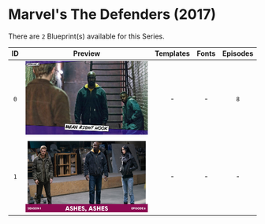 # Marvel's The Defenders (2017)

There are `2` Blueprint(s) available for this Series.

| ID | Preview | Templates | Fonts | Episodes | 
| :---: | :---: | :---: | :---: | :---: |
| `0` | <img src="./0/preview0.jpg" height="150"> | - | - | `8` |
| `1` | <img src="./1/preview0.jpg" height="150"> | - | - | - |